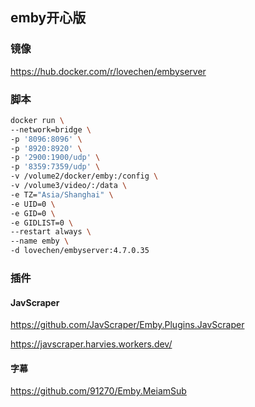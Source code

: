 
## emby开心版

### 镜像
https://hub.docker.com/r/lovechen/embyserver

### 脚本
```bash
docker run \
--network=bridge \
-p '8096:8096' \
-p '8920:8920' \
-p '2900:1900/udp' \
-p '8359:7359/udp' \
-v /volume2/docker/emby:/config \
-v /volume3/video/:/data \
-e TZ="Asia/Shanghai" \
-e UID=0 \
-e GID=0 \
-e GIDLIST=0 \
--restart always \
--name emby \
-d lovechen/embyserver:4.7.0.35
```

### 插件


#### JavScraper
https://github.com/JavScraper/Emby.Plugins.JavScraper

https://javscraper.harvies.workers.dev/

#### 字幕
https://github.com/91270/Emby.MeiamSub
